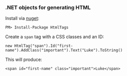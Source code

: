 ### .NET objects for generating HTML

Install via [nuget](http://www.nuget.org/):

    PM> Install-Package HtmlTags

Create a `span` tag with a CSS classes and an ID:

    new HtmlTag("span").Id("first-name").AddClass("important").Text("Luke").ToString()

This will produce:

    <span id="first-name" class="important">Luke</span>